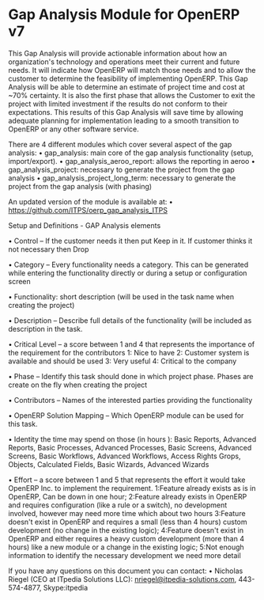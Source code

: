 Gap Analysis Module for OpenERP v7
=================

This Gap Analysis will provide actionable information about how an organization's technology and operations meet their current and future needs. It will indicate how OpenERP will match those needs and to allow the customer to determine the feasibility of implementing OpenERP. This Gap Analysis will be able to determine an estimate of project time and cost at ~70% certainty. It is also the first phase that allows the Customer to exit the project with limited investment if the results do not conform to their expectations. This results of this Gap Analysis will save time by allowing adequate planning for implementation leading to a smooth transition to OpenERP or any other software service.

There are 4 different modules which cover several aspect of the gap analysis:
• gap_analysis: main core of the gap analysis functionality (setup, import/export).
• gap_analysis_aeroo_report: allows the reporting in aeroo
• gap_analysis_project: necessary to generate the project from the gap analysis
• gap_analysis_project_long_term: necessary to generate the project from the gap analysis (with phasing)

An updated version of the module is available at:
• https://github.com/ITPS/oerp_gap_analysis_ITPS

Setup and Definitions - GAP Analysis elements

• Control – If the customer needs it then put Keep in it. If customer thinks it not necessary then Drop

• Category – Every functionality needs a category. This can be generated while entering the functionality directly or during a setup or configuration screen

• Functionality: short description (will be used in the task name when creating
   the project)

• Description – Describe full details of the functionality (will be included as
     description in the task.

• Critical Level – a score between 1 and 4 that represents the importance of
     the requirement for the contributors
1: Nice to have
2: Customer system is available and should be used
3: Very useful
4: Critical to the company

• Phase – Identify this task should done in which project phase. Phases are
create on the fly when creating the project

• Contributors – Names of the interested parties providing the functionality

• OpenERP Solution Mapping – Which OpenERP module can be used for this task.

• Identity the time may spend on those (in hours ): Basic Reports, Advanced Reports, Basic Processes, Advanced Processes, Basic Screens, Advanced Screens, Basic Workflows, Advanced Workflows, Access Rights Grops, Objects, Calculated Fields, Basic Wizards, Advanced Wizards

• Effort – a score between 1 and 5 that represents the effort it would take OpenERP Inc. to implement the requirement.
1:Feature already exists as is in OpenERP, Can be down in one hour;
2:Feature already exists in OpenERP and requires configuration (like a rule or a switch), no development involved, however may need more time which about two hours
3:Feature doesn't exist in OpenERP and requires a small (less than 4 hours)
custom development (no change in the existing logic);
4:Feature doesn't exist in OpenERP and either requires a heavy custom development (more than 4 hours) like a new module or a change in the existing logic;
5:Not enough information to identify the necessary development we need more detail

If you have any questions on this document you can contact:
• Nicholas Riegel (CEO at ITpedia Solutions LLC): nriegel@itpedia-solutions.com, 443-574-4877, Skype:itpedia
